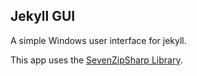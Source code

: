 Jekyll GUI
---

A simple Windows user interface for jekyll.

This app uses the [SevenZipSharp Library](https://sevenzipsharp.codeplex.com/).
